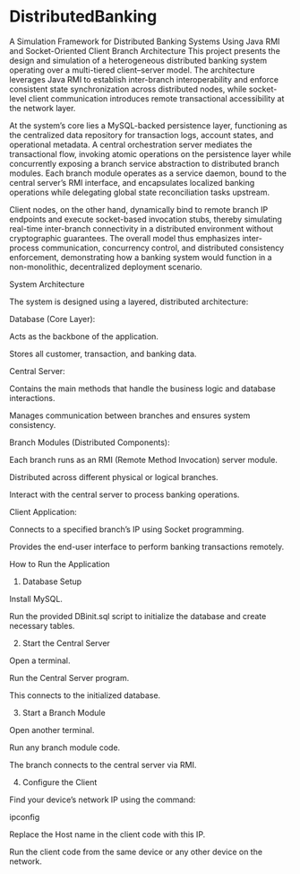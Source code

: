 # DistributedBanking
A Simulation Framework for Distributed Banking Systems Using Java RMI and Socket-Oriented Client Branch Architecture
This project presents the design and simulation of a heterogeneous distributed banking system operating over a multi-tiered client–server model. The architecture leverages Java RMI to establish inter-branch interoperability and enforce consistent state synchronization across distributed nodes, while socket-level client communication introduces remote transactional accessibility at the network layer.

At the system’s core lies a MySQL-backed persistence layer, functioning as the centralized data repository for transaction logs, account states, and operational metadata. A central orchestration server mediates the transactional flow, invoking atomic operations on the persistence layer while concurrently exposing a branch service abstraction to distributed branch modules. Each branch module operates as a service daemon, bound to the central server’s RMI interface, and encapsulates localized banking operations while delegating global state reconciliation tasks upstream.

Client nodes, on the other hand, dynamically bind to remote branch IP endpoints and execute socket-based invocation stubs, thereby simulating real-time inter-branch connectivity in a distributed environment without cryptographic guarantees. The overall model thus emphasizes inter-process communication, concurrency control, and distributed consistency enforcement, demonstrating how a banking system would function in a non-monolithic, decentralized deployment scenario.


System Architecture

The system is designed using a layered, distributed architecture:

Database (Core Layer):

Acts as the backbone of the application.

Stores all customer, transaction, and banking data.

Central Server:

Contains the main methods that handle the business logic and database interactions.

Manages communication between branches and ensures system consistency.

Branch Modules (Distributed Components):

Each branch runs as an RMI (Remote Method Invocation) server module.

Distributed across different physical or logical branches.

Interact with the central server to process banking operations.

Client Application:

Connects to a specified branch’s IP using Socket programming.

Provides the end-user interface to perform banking transactions remotely.

How to Run the Application
1. Database Setup

Install MySQL.

Run the provided DBinit.sql script to initialize the database and create necessary tables.

2. Start the Central Server

Open a terminal.

Run the Central Server program.

This connects to the initialized database.

3. Start a Branch Module

Open another terminal.

Run any branch module code.

The branch connects to the central server via RMI.

4. Configure the Client

Find your device’s network IP using the command:

ipconfig


Replace the Host name in the client code with this IP.

Run the client code from the same device or any other device on the network.
